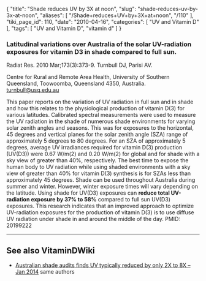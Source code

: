 {
    "title": "Shade reduces UV by 3X at noon",
    "slug": "shade-reduces-uv-by-3x-at-noon",
    "aliases": [
        "/Shade+reduces+UV+by+3X+at+noon",
        "/110"
    ],
    "tiki_page_id": 110,
    "date": "2010-04-16",
    "categories": [
        "UV and Vitamin D"
    ],
    "tags": [
        "UV and Vitamin D",
        "vitamin d"
    ]
}


### Latitudinal variations over Australia of the solar UV-radiation exposures for vitamin D3 in shade compared to full sun.

Radiat Res. 2010 Mar;173(3):373-9.  Turnbull DJ, Parisi AV.

Centre for Rural and Remote Area Health, University of Southern Queensland, Toowoomba, Queensland 4350, Australia. turnbull@usq.edu.au

This paper reports on the variation of UV radiation in full sun and in shade and how this relates to the physiological production of vitamin D(3) for various latitudes. Calibrated spectral measurements were used to measure the UV radiation in the shade of numerous shade environments for varying solar zenith angles and seasons. This was for exposures to the horizontal, 45 degrees and vertical planes for the solar zenith angle (SZA) range of approximately 5 degrees to 80 degrees. For an SZA of approximately 5 degrees, average UV irradiances required for vitamin D(3) production (UV(D3)) were 0.67 W/m(2) and 0.20 W/m(2) for global and for shade with a sky view of greater than 40%, respectively. The best time to expose the human body to UV radiation while using shaded environments with a sky view of greater than 40% for vitamin D(3) synthesis is for SZAs less than approximately 45 degrees. Shade can be used throughout Australia during summer and winter. However, winter exposure times will vary depending on the latitude. Using shade for UV(D3) exposures can  **reduce total UV-radiation exposure by 37% to 58%**  compared to full sun UV(D3) exposures. This research indicates that an improved approach to optimize UV-radiation exposures for the production of vitamin D(3) is to use diffuse UV radiation under shade in and around the middle of the day.  PMID: 20199222

---

## See also VitaminDWiki

* [Australian shade audits finds UV typically reduced by only 2X to 8X – Jan 2014](/posts/australian-shade-audits-finds-uv-typically-reduced-by-only-2x-to-8x) same authors